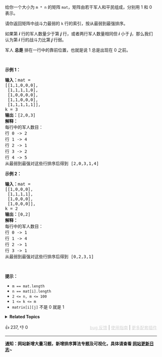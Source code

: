 <p>给你一个大小为&nbsp;<code>m&nbsp;* n</code>&nbsp;的矩阵&nbsp;<code>mat</code>，矩阵由若干军人和平民组成，分别用 1 和 0 表示。</p>

<p>请你返回矩阵中战斗力最弱的&nbsp;<code>k</code>&nbsp;行的索引，按从最弱到最强排序。</p>

<p>如果第&nbsp;<em><strong>i</strong></em>&nbsp;行的军人数量少于第&nbsp;<em><strong>j</strong></em>&nbsp;行，或者两行军人数量相同但<em><strong> i</strong></em> 小于 <em><strong>j</strong></em>，那么我们认为第<em><strong> i </strong></em>行的战斗力比第<em><strong> j </strong></em>行弱。</p>

<p>军人 <strong>总是</strong> 排在一行中的靠前位置，也就是说 1 总是出现在 0 之前。</p>

<p>&nbsp;</p>

<p><strong>示例 1：</strong></p>

<pre>
<strong>输入：</strong>mat = 
[[1,1,0,0,0],
 [1,1,1,1,0],
 [1,0,0,0,0],
 [1,1,0,0,0],
 [1,1,1,1,1]], 
k = 3
<strong>输出：</strong>[2,0,3]
<strong>解释：</strong>
每行中的军人数目：
行 0 -&gt; 2 
行 1 -&gt; 4 
行 2 -&gt; 1 
行 3 -&gt; 2 
行 4 -&gt; 5 
从最弱到最强对这些行排序后得到 [2,0,3,1,4]
</pre>

<p><strong>示例 2：</strong></p>

<pre>
<strong>输入：</strong>mat = 
[[1,0,0,0],
&nbsp;[1,1,1,1],
&nbsp;[1,0,0,0],
&nbsp;[1,0,0,0]], 
k = 2
<strong>输出：</strong>[0,2]
<strong>解释：</strong> 
每行中的军人数目：
行 0 -&gt; 1 
行 1 -&gt; 4 
行 2 -&gt; 1 
行 3 -&gt; 1 
从最弱到最强对这些行排序后得到 [0,2,3,1]
</pre>

<p>&nbsp;</p>

<p><strong>提示：</strong></p>

<ul> 
 <li><code>m == mat.length</code></li> 
 <li><code>n == mat[i].length</code></li> 
 <li><code>2 &lt;= n, m &lt;= 100</code></li> 
 <li><code>1 &lt;= k &lt;= m</code></li> 
 <li><code>matrix[i][j]</code> 不是 0 就是 1</li> 
</ul>

<details><summary><strong>Related Topics</strong></summary>数组 | 二分查找 | 矩阵 | 排序 | 堆（优先队列）</details><br>

<div>👍 237, 👎 0<span style='float: right;'><span style='color: gray;'><a href='https://github.com/labuladong/fucking-algorithm/issues' target='_blank' style='color: lightgray;text-decoration: underline;'>bug 反馈</a> | <a href='https://labuladong.online/algo/fname.html?fname=jb插件简介' target='_blank' style='color: lightgray;text-decoration: underline;'>使用指南</a> | <a href='https://labuladong.online/algo/' target='_blank' style='color: lightgray;text-decoration: underline;'>更多配套插件</a></span></span></div>

<div id="labuladong"><hr>

**通知：网站新增大量习题，新增排序算法专题及可视化，具体请查看 [网站更新日志](https://labuladong.online/algo/changelog/website/)~**

</div>

